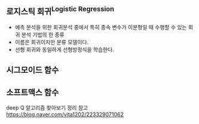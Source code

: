 ## 로지스틱 회귀<sup>Logistic Regression</sup>
- 예측 분석을 위한 회귀분석 중에서 특히 종속 변수가 이분형일 때 수행할 수 있는 회귀 분석 기법의 한 종류
- 이름은 회귀이지만 분류 모델이다.
- 선형 회귀와 동일하게 선형방정식을 학습한다.
## 시그모이드 함수

## 소프트맥스 함수

deep Q 알고리즘 찾아보기
정리 참고
https://blog.naver.com/vita1202/223329071062
